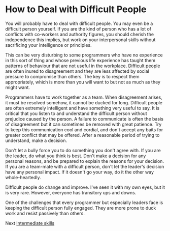 # How to Deal with Difficult People

You will probably have to deal with difficult people. You may even be a difficult person yourself. If you are the kind of person who has a lot of conflicts with co-workers and authority figures, you should cherish the independence this implies, but work on your interpersonal skills without sacrificing your intelligence or principles.

This can be very disturbing to some programmers who have no experience in this sort of thing and whose previous life experience has taught them patterns of behaviour that are not useful in the workplace. Difficult people are often inured to disagreement and they are less affected by social pressure to compromise than others. The key is to respect them appropriately, which is more than you will want to but not as much as they might want.

Programmers have to work together as a team. When disagreement arises, it must be resolved somehow, it cannot be ducked for long. Difficult people are often extremely intelligent and have something very useful to say. It is critical that you listen to and understand the difficult person without prejudice caused by the person. A failure to communicate is often the basis of disagreement but it can sometimes be removed with great patience. Try to keep this communication cool and cordial, and don't accept any baits for greater conflict that may be offered. After a reasonable period of trying to understand, make a decision.

Don't let a bully force you to do something you don't agree with. If you are the leader, do what you think is best. Don't make a decision for any personal reasons, and be prepared to explain the reasons for your decision. If you are a team-mate with a difficult person, don't let the leader's decision have any personal impact. If it doesn't go your way, do it the other way whole-heartedly.

Difficult people do change and improve. I've seen it with my own eyes, but it is very rare. However, everyone has transitory ups and downs.

One of the challenges that every programmer but especially leaders face is keeping the difficult person fully engaged. They are more prone to duck work and resist passively than others.

Next [Intermediate skills](../../2-Intermediate)
